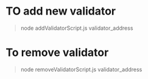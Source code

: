 # TO add new validator
> node addValidatorScript.js validator_address

# To remove validator
> node removeValidatorScript.js validator_address